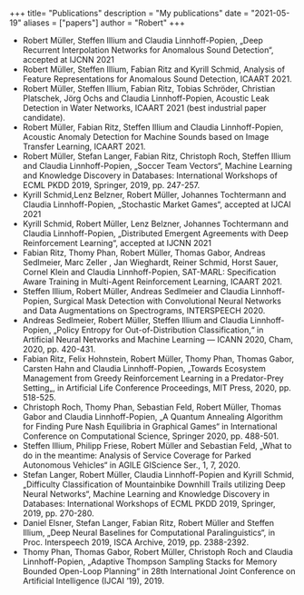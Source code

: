 +++
title= "Publications"
description = "My publications"
date = "2021-05-19"
aliases = ["papers"]
author = "Robert"
+++

* Robert Müller, Steffen Illium and Claudia Linnhoff-Popien, „Deep Recurrent Interpolation Networks for Anomalous Sound Detection“, accepted at IJCNN 2021
* Robert Müller, Steffen Illium, Fabian Ritz and Kyrill Schmid, Analysis of Feature Representations for Anomalous Sound Detection, ICAART 2021. 
* Robert Müller, Steffen Illium, Fabian Ritz, Tobias Schröder, Christian Platschek, Jörg Ochs and Claudia Linnhoff-Popien, Acoustic Leak Detection in Water Networks,  ICAART 2021 (best industrial paper candidate).  
* Robert Müller, Fabian Ritz, Steffen Illium and Claudia Linnhoff-Popien, Acoustic Anomaly Detection for Machine Sounds based on Image Transfer Learning, ICAART 2021.
* Robert Müller, Stefan Langer, Fabian Ritz, Christoph Roch, Steffen Illium and Claudia Linnhoff-Popien, „Soccer Team Vectors“, Machine Learning and Knowledge Discovery in Databases: International Workshops of ECML PKDD 2019, Springer, 2019, pp. 247-257. 
* Kyrill Schmid,Lenz Belzner, Robert Müller, Johannes Tochtermann and Claudia Linnhoff-Popien, „Stochastic Market Games“, accepted at IJCAI 2021
* Kyrill Schmid, Robert Müller, Lenz Belzner, Johannes Tochtermann and Claudia Linnhoff-Popien, „Distributed Emergent Agreements with Deep Reinforcement Learning“, accepted at IJCNN 2021
* Fabian Ritz, Thomy Phan, Robert Müller, Thomas Gabor, Andreas Sedlmeier, Marc Zeller , Jan Wieghardt, Reiner Schmid, Horst Sauer, Cornel Klein and Claudia Linnhoff-Popien, SAT-MARL: Specification Aware Training in Multi-Agent Reinforcement Learning, ICAART 2021.
* Steffen Illium, Robert Müller, Andreas Sedlmeier and Claudia Linnhoff-Popien, Surgical Mask Detection with Convolutional Neural Networks and Data Augmentations on Spectrograms, INTERSPEECH 2020. 
* Andreas Sedlmeier, Robert Müller, Steffen Illium and Claudia Linnhoff-Popien, „Policy Entropy for Out-of-Distribution Classification,“ in Artificial Neural Networks and Machine Learning — ICANN 2020, Cham, 2020, pp. 420-431.
* Fabian Ritz,  Felix Hohnstein, Robert Müller, Thomy Phan, Thomas Gabor, Carsten Hahn and Claudia Linnhoff-Popien, „Towards Ecosystem Management from Greedy Reinforcement Learning in a Predator-Prey Setting„, in Artificial Life Conference Proceedings,  MIT Press, 2020, pp. 518-525.
* Christoph Roch, Thomy Phan, Sebastian Feld, Robert Müller, Thomas Gabor and Claudia Linnhoff-Popien, „A Quantum Annealing Algorithm for Finding Pure Nash Equilibria in Graphical Games“ in International Conference on Computational Science, Springer 2020, pp. 488-501.  
* Steffen Illium, Philipp Friese, Robert Müller and Sebastian Feld, „What to do in the meantime: Analysis of Service Coverage for Parked Autonomous Vehicles“ in AGILE GIScience Ser., 1, 7, 2020. 
* Stefan Langer, Robert Müller, Claudia Linnhoff-Popien and Kyrill Schmid, „Difficulty Classification of Mountainbike Downhill Trails utilizing Deep Neural Networks“, Machine Learning and Knowledge Discovery in Databases: International Workshops of ECML PKDD 2019, Springer, 2019, pp. 270-280.
* Daniel Elsner, Stefan Langer, Fabian Ritz, Robert Müller and Steffen Illium, „Deep Neural Baselines for Computational Paralinguistics“, in Proc. Interspeech 2019, ISCA Archive, 2019, pp. 2388-2392.
* Thomy Phan, Thomas Gabor, Robert Müller, Christoph Roch and Claudia Linnhoff-Popien, „Adaptive Thompson Sampling Stacks for Memory Bounded Open-Loop Planning“ in 28th International Joint Conference on Artificial Intelligence (IJCAI ’19), 2019. 
